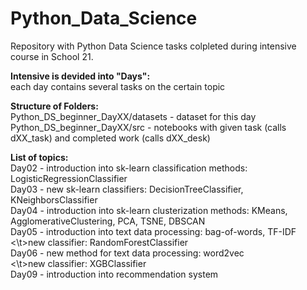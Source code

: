 # Python_Data_Science
Repository with Python Data Science tasks colpleted during intensive course in School 21.

**Intensive is devided into "Days":<br />**
each day contains several tasks on the certain topic

**Structure of Folders:<br />**
Python_DS_beginner_DayXX/datasets - dataset for this day<br />
Python_DS_beginner_DayXX/src - notebooks with given task (calls dXX_task) and completed work (calls dXX_desk)

**List of topics:<br />**
Day02 - introduction into sk-learn classification methods: LogisticRegressionClassifier<br />
Day03 - new sk-learn classifiers: DecisionTreeClassifier, KNeighborsClassifier<br />
Day04 - introduction into sk-learn clusterization methods: KMeans, AgglomerativeClustering, PCA, TSNE, DBSCAN<br />
Day05 - introduction into text data processing: bag-of-words, TF-IDF<br />
<\t>new classifier: RandomForestClassifier<br />
Day06 - new method for text data processing: word2vec<br />
<\t>new classifier: XGBClassifier<br />
Day09 - introduction into recommendation system
